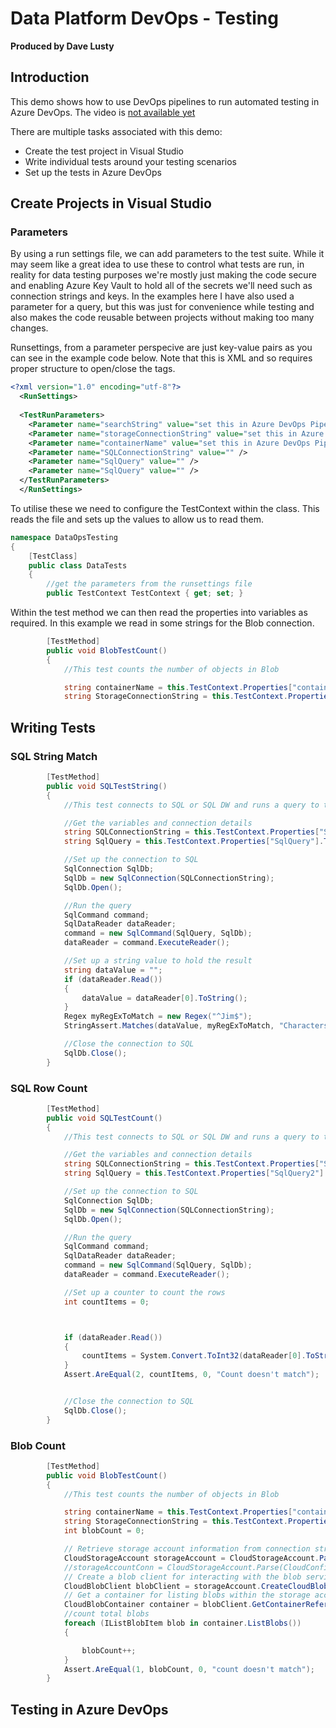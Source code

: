 # Data Platform DevOps - Testing

**Produced by Dave Lusty**

## Introduction

This demo shows how to use DevOps pipelines to run automated testing in Azure DevOps. The video is [not available yet](https://youtu.be/R7tJZelEt-Q )

There are multiple tasks associated with this demo:

* Create the test project in Visual Studio
* Write individual tests around your testing scenarios
* Set up the tests in Azure DevOps

## Create Projects in Visual Studio

### Parameters

By using a run settings file, we can add parameters to the test suite. While it may seem like a great idea to use these to control what tests are run, in reality for data testing purposes we're mostly just making the code secure and enabling Azure Key Vault to hold all of the secrets we'll need such as connection strings and keys. In the examples here I have also used a parameter for a query, but this was just for convenience while testing and also makes the code reusable between projects without making too many changes.

Runsettings, from a parameter perspecive are just key-value pairs as you can see in the example code below. Note that this is XML and so requires proper structure to open/close the tags.

```xml
<?xml version="1.0" encoding="utf-8"?>
  <RunSettings>
  
  <TestRunParameters>
    <Parameter name="searchString" value="set this in Azure DevOps Pipeline" />
    <Parameter name="storageConnectionString" value="set this in Azure DevOps Pipeline" />
    <Parameter name="containerName" value="set this in Azure DevOps Pipeline" />
    <Parameter name="SQLConnectionString" value="" />
    <Parameter name="SqlQuery" value="" />
    <Parameter name="SqlQuery" value="" />
  </TestRunParameters>
  </RunSettings>
```

To utilise these we need to configure the TestContext within the class. This reads the file and sets up the values to allow us to read them.

```csharp
namespace DataOpsTesting
{
    [TestClass]
    public class DataTests
    {
        //get the parameters from the runsettings file
        public TestContext TestContext { get; set; }
```

Within the test method we can then read the properties into variables as required. In this example we read in some strings for the Blob connection.

```csharp
        [TestMethod]
        public void BlobTestCount()
        {
            //This test counts the number of objects in Blob

            string containerName = this.TestContext.Properties["containerName"].ToString();
            string StorageConnectionString = this.TestContext.Properties["storageConnectionString"].ToString();
```

## Writing Tests

### SQL String Match

```csharp
        [TestMethod]
        public void SQLTestString()
        {
            //This test connects to SQL or SQL DW and runs a query to test if the response matches a string

            //Get the variables and connection details
            string SQLConnectionString = this.TestContext.Properties["SQLConnectionString"].ToString();
            string SqlQuery = this.TestContext.Properties["SqlQuery"].ToString();

            //Set up the connection to SQL
            SqlConnection SqlDb;
            SqlDb = new SqlConnection(SQLConnectionString);
            SqlDb.Open();

            //Run the query
            SqlCommand command;
            SqlDataReader dataReader;
            command = new SqlCommand(SqlQuery, SqlDb);
            dataReader = command.ExecuteReader();

            //Set up a string value to hold the result
            string dataValue = "";
            if (dataReader.Read())
            {
                dataValue = dataReader[0].ToString();
            }
            Regex myRegExToMatch = new Regex("^Jim$");
            StringAssert.Matches(dataValue, myRegExToMatch, "Characters don't match");

            //Close the connection to SQL
            SqlDb.Close();
        }
```

### SQL Row Count

```csharp
        [TestMethod]
        public void SQLTestCount()
        {
            //This test connects to SQL or SQL DW and runs a query to test if the correct number of rows are returned

            //Get the variables and connection details
            string SQLConnectionString = this.TestContext.Properties["SQLConnectionString"].ToString();
            string SqlQuery = this.TestContext.Properties["SqlQuery2"].ToString();

            //Set up the connection to SQL
            SqlConnection SqlDb;
            SqlDb = new SqlConnection(SQLConnectionString);
            SqlDb.Open();

            //Run the query
            SqlCommand command;
            SqlDataReader dataReader;
            command = new SqlCommand(SqlQuery, SqlDb);
            dataReader = command.ExecuteReader();

            //Set up a counter to count the rows
            int countItems = 0;



            if (dataReader.Read())
            {
                countItems = System.Convert.ToInt32(dataReader[0].ToString());
            }
            Assert.AreEqual(2, countItems, 0, "Count doesn't match");


            //Close the connection to SQL
            SqlDb.Close();
        }
```

### Blob Count

```csharp
        [TestMethod]
        public void BlobTestCount()
        {
            //This test counts the number of objects in Blob

            string containerName = this.TestContext.Properties["containerName"].ToString();
            string StorageConnectionString = this.TestContext.Properties["storageConnectionString"].ToString();
            int blobCount = 0;

            // Retrieve storage account information from connection string
            CloudStorageAccount storageAccount = CloudStorageAccount.Parse(StorageConnectionString);
            //storageAccountConn = CloudStorageAccount.Parse(CloudConfigurationManager.GetSetting("StorageConnectionString"));
            // Create a blob client for interacting with the blob service.
            CloudBlobClient blobClient = storageAccount.CreateCloudBlobClient();
            // Get a container for listing blobs within the storage account.
            CloudBlobContainer container = blobClient.GetContainerReference(containerName);
            //count total blobs
            foreach (IListBlobItem blob in container.ListBlobs())
            {

                blobCount++;
            }
            Assert.AreEqual(1, blobCount, 0, "count doesn't match");
        }
```

## Testing in Azure DevOps
